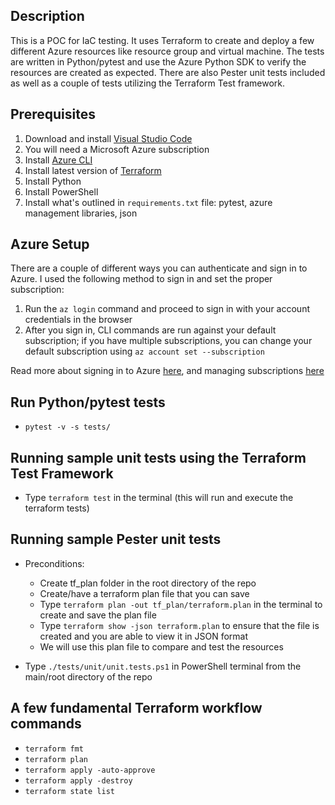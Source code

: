 ## Description

This is a POC for IaC testing. It uses Terraform to create and deploy a few different Azure resources like resource group and virtual machine. The tests are written in Python/pytest and use the Azure Python SDK to verify the resources are created as expected. There are also Pester unit tests included as well as a couple of tests utilizing the Terraform Test framework.


## Prerequisites

1. Download and install [Visual Studio Code](https://code.visualstudio.com/download)
2. You will need a Microsoft Azure subscription
3. Install [Azure CLI](https://learn.microsoft.com/en-us/cli/azure/install-azure-cli)
4. Install latest version of [Terraform](https://developer.hashicorp.com/terraform/tutorials/aws-get-started/install-cli)
5. Install Python
6. Install PowerShell
7. Install what's outlined in `requirements.txt` file: pytest, azure management libraries, json


## Azure Setup

There are a couple of different ways you can authenticate and sign in to Azure. I used the following method to sign in and set the proper subscription:

1. Run the `az login` command and proceed to sign in with your account credentials in the browser
2. After you sign in, CLI commands are run against your default subscription; if you have multiple subscriptions, you can change your default subscription using `az account set --subscription`

Read more about signing in to Azure [here](https://learn.microsoft.com/en-us/cli/azure/authenticate-azure-cli), and managing subscriptions [here](https://learn.microsoft.com/en-us/cli/azure/manage-azure-subscriptions-azure-cli)


## Run Python/pytest tests

- `pytest -v -s tests/`


## Running sample unit tests using the Terraform Test Framework

- Type `terraform test` in the terminal (this will run and execute the terraform tests)


## Running sample Pester unit tests

- Preconditions:
    - Create tf_plan folder in the root directory of the repo
    - Create/have a terraform plan file that you can save
    - Type `terraform plan -out tf_plan/terraform.plan` in the terminal to create and save the plan file
    - Type `terraform show -json terraform.plan` to ensure that the file is created and you are able to view it in JSON format
    - We will use this plan file to compare and test the resources

- Type `./tests/unit/unit.tests.ps1` in PowerShell terminal from the main/root directory of the repo


## A few fundamental Terraform workflow commands

- `terraform fmt`
- `terraform plan`
- `terraform apply -auto-approve`
- `terraform apply -destroy`
- `terraform state list`